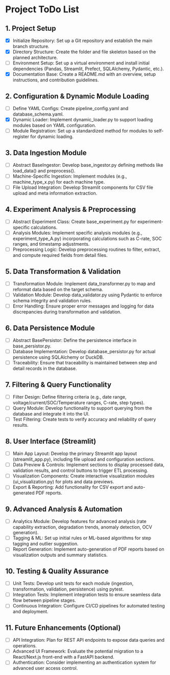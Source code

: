 
# Project ToDo List

## 1. Project Setup
- [x] Initialize Repository: Set up a Git repository and establish the main branch structure.
- [x] Directory Structure: Create the folder and file skeleton based on the planned architecture.
- [ ] Environment Setup: Set up a virtual environment and install initial dependencies (Pandas, Streamlit, Prefect, SQLAlchemy, Pydantic, etc.).
- [x] Documentation Base: Create a README.md with an overview, setup instructions, and contribution guidelines.

## 2. Configuration & Dynamic Module Loading
- [ ] Define YAML Configs: Create pipeline_config.yaml and database_schema.yaml.
- [x] Dynamic Loader: Implement dynamic_loader.py to support loading modules based on YAML configuration.
- [ ] Module Registration: Set up a standardized method for modules to self-register for dynamic loading.

## 3. Data Ingestion Module
- [ ] Abstract BaseIngestor: Develop base_ingestor.py defining methods like load_data() and preprocess().
- [ ] Machine-Specific Ingestion: Implement modules (e.g., machine_type_x.py) for each machine type.
- [ ] File Upload Integration: Develop Streamlit components for CSV file upload and meta information extraction.

## 4. Experiment Analysis & Preprocessing
- [ ] Abstract Experiment Class: Create base_experiment.py for experiment-specific calculations.
- [ ] Analysis Modules: Implement specific analysis modules (e.g., experiment_type_A.py) incorporating calculations such as C-rate, SOC ranges, and timestamp adjustments.
- [ ] Preprocessing Logic: Develop preprocessing routines to filter, extract, and compute required fields from detail files.

## 5. Data Transformation & Validation
- [ ] Transformation Module: Implement data_transformer.py to map and reformat data based on the target schema.
- [ ] Validation Module: Develop data_validator.py using Pydantic to enforce schema integrity and validation rules.
- [ ] Error Handling: Ensure proper error messages and logging for data discrepancies during transformation and validation.

## 6. Data Persistence Module
- [ ] Abstract BasePersistor: Define the persistence interface in base_persistor.py.
- [ ] Database Implementation: Develop database_persistor.py for actual persistence using SQLAlchemy or DuckDB.
- [ ] Traceability: Ensure that traceability is maintained between step and detail records in the database.

## 7. Filtering & Query Functionality
- [ ] Filter Design: Define filtering criteria (e.g., date range, voltage/current/SOC/Temperature ranges, C-rate, step types).
- [ ] Query Module: Develop functionality to support querying from the database and integrate it into the UI.
- [ ] Test Filtering: Create tests to verify accuracy and reliability of query results.

## 8. User Interface (Streamlit)
- [ ] Main App Layout: Develop the primary Streamlit app layout (streamlit_app.py), including file upload and configuration sections.
- [ ] Data Preview & Controls: Implement sections to display processed data, validation results, and control buttons to trigger ETL processing.
- [ ] Visualization Components: Create interactive visualization modules (ui_visualization.py) for plots and data previews.
- [ ] Export & Reporting: Add functionality for CSV export and auto-generated PDF reports.

## 9. Advanced Analysis & Automation
- [ ] Analytics Module: Develop features for advanced analysis (rate capability extraction, degradation trends, anomaly detection, OCV generation).
- [ ] Tagging & ML: Set up initial rules or ML-based algorithms for step tagging and outlier suggestion.
- [ ] Report Generation: Implement auto-generation of PDF reports based on visualization outputs and summary statistics.

## 10. Testing & Quality Assurance
- [ ] Unit Tests: Develop unit tests for each module (ingestion, transformation, validation, persistence) using pytest.
- [ ] Integration Tests: Implement integration tests to ensure seamless data flow between pipeline stages.
- [ ] Continuous Integration: Configure CI/CD pipelines for automated testing and deployment.

## 11. Future Enhancements (Optional)
- [ ] API Integration: Plan for REST API endpoints to expose data queries and operations.
- [ ] Advanced UI Framework: Evaluate the potential migration to a React/Next.js front-end with a FastAPI backend.
- [ ] Authentication: Consider implementing an authentication system for advanced user access control.
